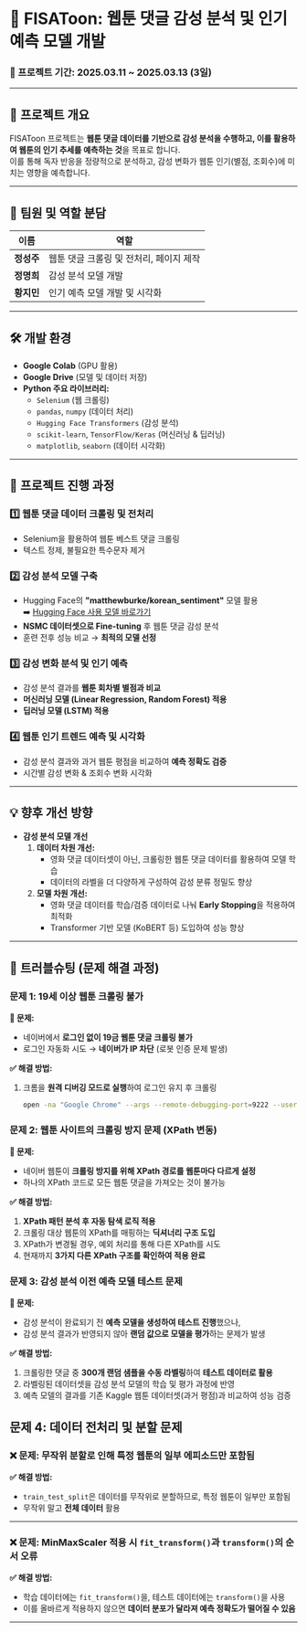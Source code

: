 # 📌 FISAToon: 웹툰 댓글 감성 분석 및 인기 예측 모델 개발 

### 📆 프로젝트 기간: 2025.03.11 ~ 2025.03.13 (3일)  

---

## 🎯 프로젝트 개요  
FISAToon 프로젝트는 **웹툰 댓글 데이터를 기반으로 감성 분석을 수행하고, 이를 활용하여 웹툰의 인기 추세를 예측하는 것**을 목표로 합니다.  
이를 통해 독자 반응을 정량적으로 분석하고, 감성 변화가 웹툰 인기(별점, 조회수)에 미치는 영향을 예측합니다.  

---

## 👥 팀원 및 역할 분담  

| 이름  | 역할 |
|-------|----------------------------|
| **정성주** | 웹툰 댓글 크롤링 및 전처리, 페이지 제작 |
| **정명희** | 감성 분석 모델 개발 |
| **황지민** | 인기 예측 모델 개발 및 시각화 |

---

## 🛠 개발 환경  
- **Google Colab** (GPU 활용)  
- **Google Drive** (모델 및 데이터 저장)  
- **Python 주요 라이브러리:**  
  - `Selenium` (웹 크롤링)  
  - `pandas`, `numpy` (데이터 처리)  
  - `Hugging Face Transformers` (감성 분석)  
  - `scikit-learn`, `TensorFlow/Keras` (머신러닝 & 딥러닝)  
  - `matplotlib`, `seaborn` (데이터 시각화)  

---


## 📌 프로젝트 진행 과정  

### 1️⃣ 웹툰 댓글 데이터 크롤링 및 전처리  
- Selenium을 활용하여 웹툰 베스트 댓글 크롤링  
- 텍스트 정제, 불필요한 특수문자 제거  

### 2️⃣ 감성 분석 모델 구축  
- Hugging Face의 **"matthewburke/korean_sentiment"** 모델 활용  
➡️ [Hugging Face 사용 모델 바로가기](https://huggingface.co/matthewburke/korean_sentiment)
- **NSMC 데이터셋으로 Fine-tuning** 후 웹툰 댓글 감성 분석  
- 훈련 전후 성능 비교 → **최적의 모델 선정**  

### 3️⃣ 감성 변화 분석 및 인기 예측  
- 감성 분석 결과를 **웹툰 회차별 별점과 비교**  
- **머신러닝 모델 (Linear Regression, Random Forest) 적용**  
- **딥러닝 모델 (LSTM) 적용**  

### 4️⃣ 웹툰 인기 트렌드 예측 및 시각화  
- 감성 분석 결과와 과거 웹툰 평점을 비교하여 **예측 정확도 검증**  
- 시간별 감성 변화 & 조회수 변화 시각화    

---

## 💡 향후 개선 방향  
- **감성 분석 모델 개선**  
    1. **데이터 차원 개선:**  
       - 영화 댓글 데이터셋이 아닌, 크롤링한 웹툰 댓글 데이터를 활용하여 모델 학습  
       - 데이터의 라벨을 더 다양하게 구성하여 감성 분류 정밀도 향상  
    2. **모델 차원 개선:**  
       - 영화 댓글 데이터를 학습/검증 데이터로 나눠 **Early Stopping**을 적용하여 최적화  
       - Transformer 기반 모델 (KoBERT 등) 도입하여 성능 향상  

---

## 🚧 트러블슈팅 (문제 해결 과정)  

### 문제 1: 19세 이상 웹툰 크롤링 불가  
**📌 문제:**  
- 네이버에서 **로그인 없이 19금 웹툰 댓글 크롤링 불가**  
- 로그인 자동화 시도 → **네이버가 IP 차단** (로봇 인증 문제 발생)  

**✅ 해결 방법:**  
1. 크롬을 **원격 디버깅 모드로 실행**하여 로그인 유지 후 크롤링  
   ```sh
   open -na "Google Chrome" --args --remote-debugging-port=9222 --user-data-dir="/tmp/chrome_debug"

### 문제 2: 웹툰 사이트의 크롤링 방지 문제 (XPath 변동)  
**📌 문제:**  
- 네이버 웹툰이 **크롤링 방지를 위해 XPath 경로를 웹툰마다 다르게 설정**  
- 하나의 XPath 코드로 모든 웹툰 댓글을 가져오는 것이 불가능  

**✅ 해결 방법:**  
1. **XPath 패턴 분석 후 자동 탐색 로직 적용**  
2. 크롤링 대상 웹툰의 XPath를 매핑하는 **딕셔너리 구조 도입**  
3. XPath가 변경될 경우, 예외 처리를 통해 다른 XPath를 시도  
4. 현재까지 **3가지 다른 XPath 구조를 확인하여 적용 완료**  


### 문제 3: 감성 분석 이전 예측 모델 테스트 문제  
**📌 문제:**  
- 감성 분석이 완료되기 전 **예측 모델을 생성하여 테스트 진행**했으나,  
- 감성 분석 결과가 반영되지 않아 **랜덤 값으로 모델을 평가**하는 문제가 발생  

**✅ 해결 방법:**  
1. 크롤링한 댓글 중 **300개 랜덤 샘플을 수동 라벨링**하여 **테스트 데이터로 활용**  
2. 라벨링된 데이터셋을 감성 분석 모델의 학습 및 평가 과정에 반영  
3. 예측 모델의 결과를 기존 Kaggle 웹툰 데이터셋(과거 평점)과 비교하여 성능 검증  

## 문제 4: 데이터 전처리 및 분할 문제

### ❌ 문제: 무작위 분할로 인해 특정 웹툰의 일부 에피소드만 포함됨  
**✅ 해결 방법:**  
- `train_test_split`은 데이터를 무작위로 분할하므로, 특정 웹툰이 일부만 포함됨
- 무작위 말고 **전체 데이터** 활용

---

### ❌ 문제: MinMaxScaler 적용 시 `fit_transform()`과 `transform()`의 순서 오류  
**✅ 해결 방법:**  
- 학습 데이터에는 `fit_transform()`을, 테스트 데이터에는 `transform()`을 사용
- 이를 올바르게 적용하지 않으면 **데이터 분포가 달라져 예측 정확도가 떨어질 수 있음**  

---
